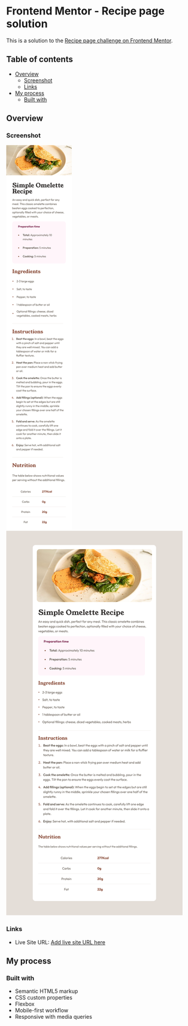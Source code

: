 # Frontend Mentor - Recipe page solution

This is a solution to the [Recipe page challenge on Frontend Mentor](https://www.frontendmentor.io/challenges/recipe-page-KiTsR8QQKm). 

## Table of contents

- [Overview](#overview)
  - [Screenshot](#screenshot)
  - [Links](#links)
- [My process](#my-process)
  - [Built with](#built-with)


## Overview

### Screenshot

![mobile](./assets/images/mobile.png)
![desktop](./assets/images/desktop.png)

### Links

- Live Site URL: [Add live site URL here](https://recipe-exerccise.netlify.app/)

## My process

### Built with

- Semantic HTML5 markup
- CSS custom properties
- Flexbox
- Mobile-first workflow
- Responsive with media queries
